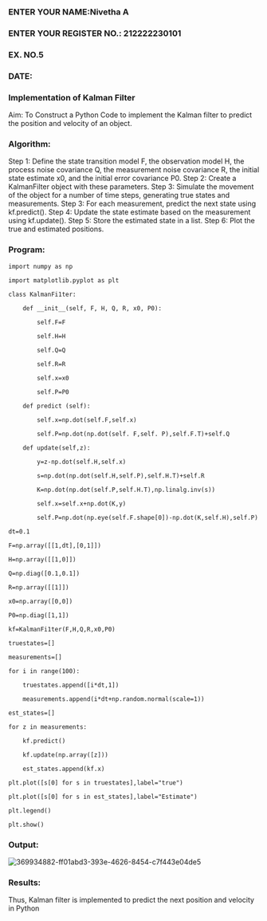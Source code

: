 ### ENTER YOUR NAME:Nivetha A
### ENTER YOUR REGISTER NO.: 212222230101
### EX. NO.5
### DATE:
### Implementation of Kalman Filter
Aim:</H3> To Construct a Python Code to implement the Kalman filter to predict the position and velocity of an object.
### Algorithm:
Step 1: Define the state transition model F, the observation model H, the process noise covariance Q, the measurement noise covariance R, the initial state estimate x0, and the initial error covariance P0.
Step 2:  Create a KalmanFilter object with these parameters.
Step 3: Simulate the movement of the object for a number of time steps, generating true states and measurements.
Step 3: For each measurement, predict the next state using kf.predict().
Step 4: Update the state estimate based on the measurement using kf.update().
Step 5: Store the estimated state in a list.
Step 6: Plot the true and estimated positions.
### Program:
```
import numpy as np

import matplotlib.pyplot as plt

class KalmanFi1ter:

    def __init__(self, F, H, Q, R, x0, P0):

        self.F=F
        
        self.H=H
        
        self.Q=Q
        
        self.R=R
        
        self.x=x0
        
        self.P=P0
   
    def predict (self):
    
        self.x=np.dot(self.F,self.x)
        
        self.P=np.dot(np.dot(self. F,self. P),self.F.T)+self.Q
   
    def update(self,z):
    
        y=z-np.dot(self.H,self.x)
        
        s=np.dot(np.dot(self.H,self.P),self.H.T)+self.R
        
        K=np.dot(np.dot(self.P,self.H.T),np.linalg.inv(s))
        
        self.x=self.x+np.dot(K,y)
        
        self.P=np.dot(np.eye(self.F.shape[0])-np.dot(K,self.H),self.P)

dt=0.1

F=np.array([[1,dt],[0,1]])

H=np.array([[1,0]])

Q=np.diag([0.1,0.1])

R=np.array([[1]])

x0=np.array([0,0])

P0=np.diag([1,1])

kf=KalmanFi1ter(F,H,Q,R,x0,P0)

truestates=[]

measurements=[]

for i in range(100):

    truestates.append([i*dt,1])
    
    measurements.append(i*dt+np.random.normal(scale=1))

est_states=[]

for z in measurements:

    kf.predict()
    
    kf.update(np.array([z]))
    
    est_states.append(kf.x)

plt.plot([s[0] for s in truestates],label="true")

plt.plot([s[0] for s in est_states],label="Estimate")

plt.legend()

plt.show()

```
### Output:
![369934882-ff01abd3-393e-4626-8454-c7f443e04de5](https://github.com/user-attachments/assets/411e212c-f310-4c1f-a980-cf4fd98193ea)


### Results:
Thus, Kalman filter is implemented to predict the next position and   velocity in Python



